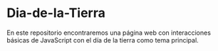 # Dia-de-la-Tierra
En este repositorio encontraremos una página web con interacciones básicas de JavaScript con el día de la tierra como tema principal.
